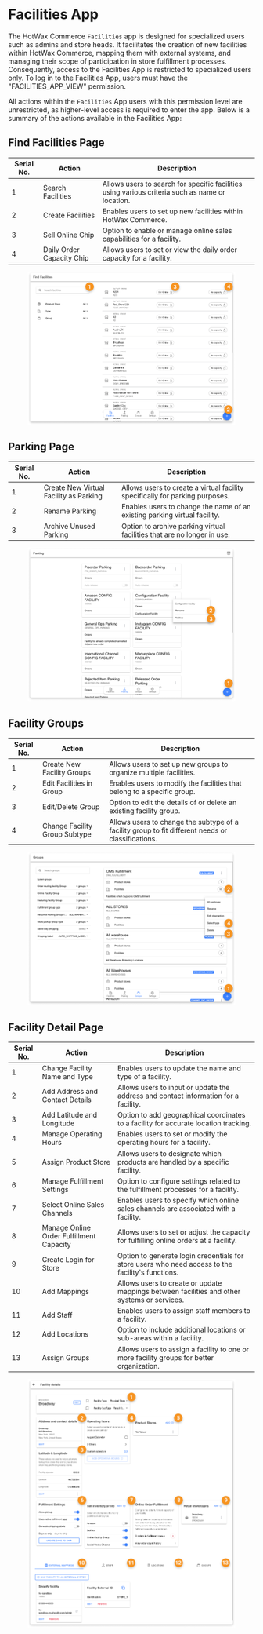 
# Facilities App

The HotWax Commerce `Facilities` app is designed for specialized users such as admins and store heads. It facilitates the creation of new facilities within HotWax Commerce, mapping them with external systems, and managing their scope of participation in store fulfillment processes. Consequently, access to the Facilities App is restricted to specialized users only. To log in to the Facilities App, users must have the "FACILITIES\_APP\_VIEW" permission.

All actions within the `Facilities` App users with this permission level are unrestricted, as higher-level access is required to enter the app. Below is a summary of the actions available in the Facilities App:

## Find Facilities Page

| **Serial No.** | **Action**                | **Description**                                                                                 |
| -------------- | ------------------------- | ----------------------------------------------------------------------------------------------- |
| 1              | Search Facilities         | Allows users to search for specific facilities using various criteria such as name or location. |
| 2              | Create Facilities         | Enables users to set up new facilities within HotWax Commerce.                                  |
| 3              | Sell Online Chip          | Option to enable or manage online sales capabilities for a facility.                            |
| 4              | Daily Order Capacity Chip | Allows users to set or view the daily order capacity for a facility.                            |

<figure><img src="../../.gitbook/assets/view facilities.png" alt=""><figcaption></figcaption></figure>

## Parking Page

| **Serial No.** | **Action**                                 | **Description**                                                                  |
| -------------- | ------------------------------------------ | -------------------------------------------------------------------------------- |
| 1              | Create New Virtual Facility as Parking     | Allows users to create a virtual facility specifically for parking purposes.     |
| 2              | Rename Parking                             | Enables users to change the name of an existing parking virtual facility.        |
| 3              | Archive Unused Parking                     | Option to archive parking virtual facilities that are no longer in use.          |

<figure><img src="../../.gitbook/assets/parking.png" alt=""><figcaption></figcaption></figure>

## Facility Groups

| **Serial No.** | **Action**                  | **Description**                                                                                   |
| -------------- | --------------------------- | ------------------------------------------------------------------------------------------------- |
| 1              | Create New Facility Groups   | Allows users to set up new groups to organize multiple facilities.                                |
| 2              | Edit Facilities in Group     | Enables users to modify the facilities that belong to a specific group.                           |
| 3              | Edit/Delete Group            | Option to edit the details of or delete an existing facility group.                               |
| 4              | Change Facility Group Subtype| Allows users to change the subtype of a facility group to fit different needs or classifications.  |

<figure><img src="../../.gitbook/assets/groups.png" alt=""><figcaption></figcaption></figure>

## Facility Detail Page

| **Serial No.** | **Action**                               | **Description**                                                                                   |
| -------------- | ---------------------------------------- | ------------------------------------------------------------------------------------------------- |
| 1              | Change Facility Name and Type            | Enables users to update the name and type of a facility.                                          |
| 2              | Add Address and Contact Details          | Allows users to input or update the address and contact information for a facility.               |
| 3              | Add Latitude and Longitude               | Option to add geographical coordinates to a facility for accurate location tracking.              |
| 4              | Manage Operating Hours                   | Enables users to set or modify the operating hours for a facility.                                |
| 5              | Assign Product Store                     | Allows users to designate which products are handled by a specific facility.                      |
| 6              | Manage Fulfillment Settings              | Option to configure settings related to the fulfillment processes for a facility.                 |
| 7              | Select Online Sales Channels             | Enables users to specify which online sales channels are associated with a facility.              |
| 8              | Manage Online Order Fulfillment Capacity | Allows users to set or adjust the capacity for fulfilling online orders at a facility.            |
| 9              | Create Login for Store                   | Option to generate login credentials for store users who need access to the facility's functions. |
| 10             | Add Mappings                             | Allows users to create or update mappings between facilities and other systems or services.       |
| 11             | Add Staff                                | Enables users to assign staff members to a facility.                                              |
| 12             | Add Locations                            | Option to include additional locations or sub-areas within a facility.                            |
| 13             | Assign Groups                            | Allows users to assign a facility to one or more facility groups for better organization.         |

<figure><img src="../../.gitbook/assets/details.png" alt=""><figcaption></figcaption></figure>
